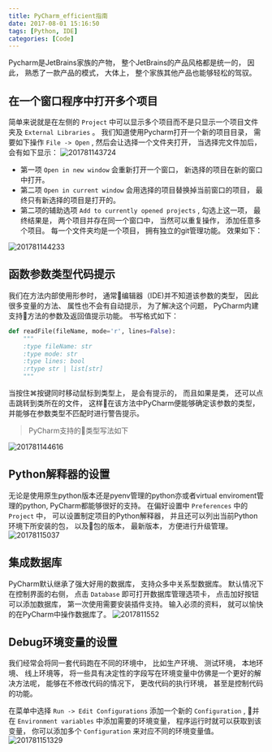```yaml
---
title: PyCharm_efficient指南
date: 2017-08-01 15:16:50
tags: [Python, IDE]
categories: [Code]
---
```


Pycharm是JetBrains家族的产物， 整个JetBrains的产品风格都是统一的， 因此， 熟悉了一款产品的模式， 大体上， 整个家族其他产品也能够轻松的驾驭。

## 在一个窗口程序中打开多个项目

简单来说就是在左侧的 `Project` 中可以显示多个项目而不是只显示一个项目文件夹及 `External Libraries` 。 我们知道使用Pycharm打开一个新的项目目录， 需要如下操作 `File -> Open` , 然后会让选择一个文件夹打开， 当选择完文件加后， 会有如下显示：
![201781143724](PyCharm_efficient指南/201781143724.png)

- 第一项 `Open in new window` 会重新打开一个窗口， 新选择的项目在新的窗口中打开。
- 第二项 `Open in current window` 会用选择的项目替换掉当前窗口的项目， 最终只有新选择的项目是打开的。
- 第二项的辅助选项 `Add to currently opened projects` , 勾选上这一项， 最终结果是， 两个项目并存在同一个窗口中， 当然可以重复操作， 添加任意多个项目。 每一个文件夹均是一个项目， 拥有独立的git管理功能。 效果如下：

![201781144233](PyCharm_efficient指南/201781144233.png)

## 函数参数类型代码提示

我们在方法内部使用形参时， 通常编辑器（IDE)并不知道该参数的类型， 因此很多变量的方法、 属性也不会有自动提示， 为了解决这个问题， PyCharm内建支持方法的参数及返回值提示功能。 书写格式如下：

```python
def readFile(fileName, mode='r', lines=False):
    """
    :type fileName: str
    :type mode: str
    :type lines: bool
    :rtype str | list[str]
    """
```

当按住⌘按键同时移动鼠标到类型上， 是会有提示的， 而且如果是类， 还可以点击跳转到类所在的文件， 这样在该方法中PyCharm便能够确定该参数的类型， 并能够在参数类型不匹配时进行警告提示。

> PyCharm支持的类型写法如下

![201781144616](PyCharm_efficient指南/201781144616.png)

## Python解释器的设置

无论是使用原生python版本还是pyenv管理的python亦或者virtual enviroment管理的python, PyCharm都能够很好的支持。
在偏好设置中 `Preferences` 中的 `Project` 中， 可以设置制定项目的Python解释器， 并且还可以列出当前Python环境下所安装的包， 以及包的版本， 最新版本， 方便进行升级管理。
![20178115037](PyCharm_efficient指南/20178115037.png)

## 集成数据库

PyCharm默认继承了强大好用的数据库， 支持众多中关系型数据库。
默认情况下在控制界面的右侧， 点击 `Database` 即可打开数据库管理选项卡， 点击加好按钮可以添加数据库， 第一次使用需要安装插件支持。 输入必须的资料， 就可以愉快的在PyCharm中操作数据库了。
![2017811552](PyCharm_efficient指南/2017811552.png)

## Debug环境变量的设置

我们经常会将同一套代码跑在不同的环境中， 比如生产环境、 测试环境， 本地环境、 线上环境等， 将一些具有决定性的字段写在环境变量中仿佛是一个更好的解决方法呢， 能够在不修改代码的情况下， 更改代码的执行环境， 甚至是控制代码的功能。

在菜单中选择 `Run -> Edit Configurations` 添加一个新的 `Configuration` , 并在 `Environment variables` 中添加需要的环境变量， 程序运行时就可以获取到该变量， 你可以添加多个 `Configuration` 来对应不同的环境变量值。
![201781151329](PyCharm_efficient指南/201781151329.png)
